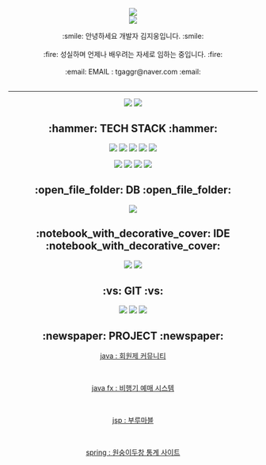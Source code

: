 <p align="center">
<img src="https://capsule-render.vercel.app/api?type=shark&color=auto&height=300&section=header&text=개발자 김지웅 &fontSize=65" /><br>

<img src="https://hits.seeyoufarm.com/api/count/incr/badge.svg?url=https%3A%2F%2Fgithub.com%2FKimJiUng&count_bg=%2379C83D&title_bg=%23555555&icon=&icon_color=%23E7E7E7&title=hits&edge_flat=false"/>
</p>

<p align="center">
  :smile: 안녕하세요 개발자 김지웅입니다. :smile:
  <br>
  <br>
  :fire: 성실하며 언제나 배우려는 자세로 임하는 중입니다. :fire:
  <br>
  <br>
  :email: EMAIL : tgaggr@naver.com :email:
  <br>
  <br>
</p>
<hr>
<p align="center">
  <!--START_SECTION:waka-->
<!--END_SECTION:waka-->
  <img src="https://github-readme-stats.vercel.app/api?username=KimJiUng&show_icons=true&theme=tokyonight">
  <img src="https://github-readme-stats.vercel.app/api/top-langs/?username=KimJiUng&layout=compact&theme=tokyonight">
</p>

<h2 align="center">  :hammer: TECH STACK  :hammer: </h2>
<p align="center">
  <img src="https://img.shields.io/badge/Java-007396?style=flat-square&logo=Java&logoColor=white"/>
  <img src="https://img.shields.io/badge/CSS3-1572B6?style=flat-square&logo=CSS3&logoColor=white"/>
  <img src="https://img.shields.io/badge/JavaScript-F7DF1E?style=flat-square&logo=JavaScript&logoColor=white"/>
  <img src="https://img.shields.io/badge/Spring-6DB33F?style=flat-square&logo=Spring&logoColor=white"/>
  <img src="https://img.shields.io/badge/Spring Boot-6DB33F?style=flat-square&logo=Spring Boot&logoColor=white"/>
</p>
<p align="center">
  <img src="https://img.shields.io/badge/HTML5-E34F26?style=flat-square&logo=HTML5&logoColor=white"/>
  <img src="https://img.shields.io/badge/Bootstrap-7952B3?style=flat-square&logo=Bootstrap&logoColor=white"/>
  <img src="https://img.shields.io/badge/jQuery-0769AD?style=flat-square&logo=jQuery&logoColor=white"/>
  <img src="https://img.shields.io/badge/Gradle-02303A?style=flat-square&logo=Gradle&logoColor=white"/>
  
</p>
 
<h2 align="center"> :open_file_folder: DB :open_file_folder: </h2>
<p align="center">
  <img src="https://img.shields.io/badge/MySQL-4479A1?style=flat-square&logo=MySQL&logoColor=white"/>
</p>

<h2 align="center"> :notebook_with_decorative_cover: IDE :notebook_with_decorative_cover:</h2>
<p align="center">
  <img src="https://img.shields.io/badge/Eclipse IDE-2C2255?style=flat-square&logo=Eclipse IDE&logoColor=white"/>
  <img src="https://img.shields.io/badge/IntelliJ IDEA-000000?style=flat-square&logo=IntelliJ IDEA&logoColor=white"/>
</p>

<h2 align="center">  :vs: GIT :vs:</h2>
<p align="center">
  <img src="https://img.shields.io/badge/Git-F05032?style=flat-square&logo=Git&logoColor=white"/>
  <img src="https://img.shields.io/badge/GitHub-181717?style=flat-square&logo=GitHub&logoColor=white"/>
  <img src="https://img.shields.io/badge/GitLab-FC6D26?style=flat-square&logo=GitLab&logoColor=white"/>
</p>

<h2 align="center">  :newspaper: PROJECT :newspaper:</h2>
<p align="center">
  
  <a href="https://github.com/KimJiUng/consoleproject"><p align="center">java : 회원제 커뮤니티 </p></a><br>
  <a href="https://github.com/KimJiUng/JAVA-FX"><p align="center">java fx : 비행기 예매 시스템</p></a><br>
  <a href="https://github.com/KimJiUng/JSP_BlueMarble-master-master"><p align="center">jsp : 부루마블</p></a><br>
  <a href="https://github.com/KimJiUng/JSP_BlueMarble-master-master"><p align="center">spring : 원숭이두창 통계 사이트</p></a><br>
  

</p>
